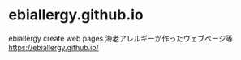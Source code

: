 # ebiallergy.github.io
ebiallergy create web pages
海老アレルギーが作ったウェブページ等
<https://ebiallergy.github.io/>

